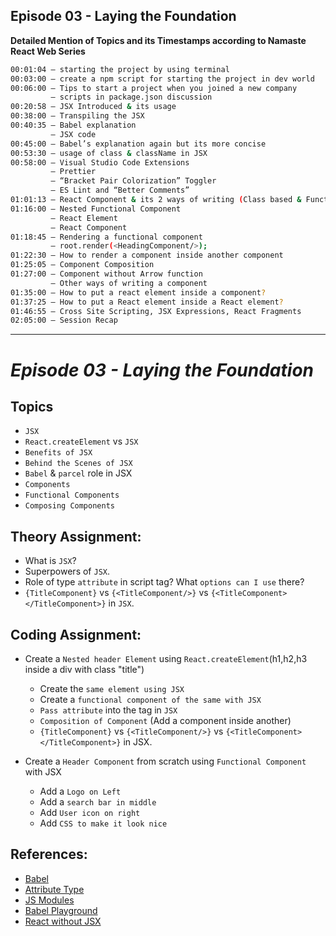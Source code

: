 ## Episode 03 - Laying the Foundation 


**Detailed Mention of Topics and its Timestamps according to Namaste React Web Series**

```sh
00:01:04 – starting the project by using terminal
00:03:00 – create a npm script for starting the project in dev world
00:06:00 – Tips to start a project when you joined a new company 
         – scripts in package.json discussion
00:20:58 – JSX Introduced & its usage
00:38:00 – Transpiling the JSX
00:40:35 – Babel explanation
         – JSX code
00:45:00 – Babel’s explanation again but its more concise
00:53:30 – usage of class & className in JSX
00:58:00 – Visual Studio Code Extensions
         – Prettier
         – “Bracket Pair Colorization” Toggler
         – ES Lint and “Better Comments”
01:01:13 – React Component & its 2 ways of writing (Class based & Functional)
01:16:00 – Nested Functional Component
         – React Element
         – React Component
01:18:45 – Rendering a functional component 
         – root.render(<HeadingComponent/>);
01:22:30 – How to render a component inside another component
01:25:05 – Component Composition 
01:27:00 – Component without Arrow function
         – Other ways of writing a component
01:35:00 – How to put a react element inside a component?
01:37:25 – How to put a React element inside a React element?
01:46:55 – Cross Site Scripting, JSX Expressions, React Fragments
02:05:00 – Session Recap 
```

---------------------------------------------------------------
# _Episode 03 - Laying the Foundation_


## Topics
- `JSX`
- `React.createElement` vs `JSX`
- `Benefits of JSX`
- `Behind the Scenes of JSX`
- `Babel` & `parcel` role in JSX
- `Components`
- `Functional Components`
- `Composing Components` 


## Theory Assignment:
- What is `JSX`?
- Superpowers of `JSX`.
- Role of type `attribute` in script tag? What `options can I use` there?
- `{TitleComponent}` vs `{<TitleComponent/>}` vs `{<TitleComponent></TitleComponent>}` in `JSX`.


## Coding Assignment:
- Create a `Nested header Element` using `React.createElement`(h1,h2,h3 inside a div with class "title")
    - Create the `same element using JSX`
    - Create a `functional component of the same with JSX`
    - `Pass attribute` into the tag in `JSX`
    - `Composition of Component` (Add a component inside another)
    - `{TitleComponent}` vs `{<TitleComponent/>}` vs `{<TitleComponent></TitleComponent>}` in JSX.

- Create a `Header Component` from scratch using `Functional Component` with JSX
    - Add a `Logo on Left`
    - Add a `search bar in middle`
    - Add `User icon on right`
    - Add `CSS to make it look nice`


## References:
- [Babel](https://babeljs.io/)
- [Attribute Type](https://developer.mozilla.org/en-US/docs/Web/HTML/Element/script#attr-type) 
- [JS Modules](https://developer.mozilla.org/en-US/docs/Web/JavaScript/Guide/Modules)
- [Babel Playground](https://babeljs.io/repl#)
- [React without JSX](https://reactjs.org/docs/react-without-jsx.html)